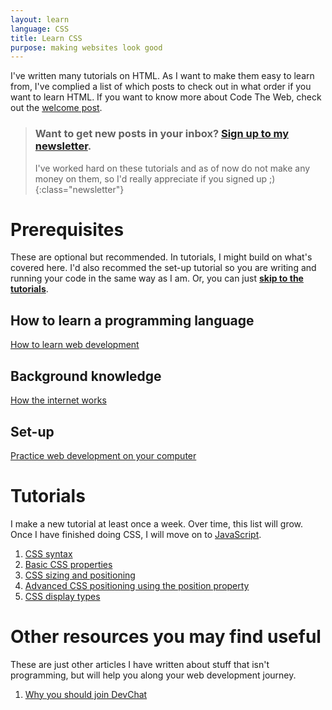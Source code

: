 ```yaml
---
layout: learn
language: CSS
title: Learn CSS
purpose: making websites look good
---
```

I've written many tutorials on HTML. As I want to make them easy to learn from, I've complied a list of which posts to check out in what order if you want to learn HTML. If you want to know more about Code The Web, check out the [welcome post][welcome].

> ### Want to get new posts in your inbox? [Sign up to my newsletter][newsletter].
> I've worked hard on these tutorials and as of now do not make any money on them, so I'd really appreciate if you signed up ;)
{:class="newsletter"}

# Prerequisites
These are optional but recommended. In tutorials, I might build on what's covered here. I'd also recommed the set-up tutorial so you are writing and running your code in the same way as I am. Or, you can just **[skip to the tutorials](#tutorials)**.
## How to learn a programming language
[How to learn web development][p1]

## Background knowledge
[How the internet works][p2]

## Set-up
[Practice web development on your computer][p3]

# Tutorials
I make a new tutorial at least once a week. Over time, this list will grow. Once I have finished doing CSS, I will move on to [JavaScript][js].
1. [CSS syntax][t1]
2. [Basic CSS properties][t2]
3. [CSS sizing and positioning][t3]
4. [Advanced CSS positioning using the position property][t4]
5. [CSS display types][t5]

# Other resources you may find useful
These are just other articles I have written about stuff that isn't programming, but will help you along your web development journey.
1. [Why you should join DevChat][r1]

[newsletter]: {{site.newsletter}}

[welcome]: /2017/09/29/welcome/
[p1]: /2017/10/04/how-to-learn-web-development/
[p2]: /2017/10/05/how-the-internet-works/
[p3]: /2017/10/06/web-development-on-your-computer/

[t1]: /2017/11/11/css-syntax/
[t2]: /2017/11/15/basic-css-properties/
[t3]: /2017/11/17/css-sizing-and-positioning/
[t4]: /2017/11/21/css-position-property/
[t5]: /2017/11/29/css-display-property/

[r1]: /2017/11/24/devchat/

[js]: /learn/javascript

[newsletter]: {{site.newsletter}}
